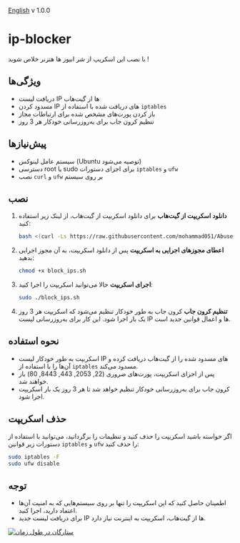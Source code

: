 [English](/README-EN.md)
v 1.0.0
# ip-blocker

با نصب این اسکریپ از شر ابیوز ها هتزنر خلاص شوید !

## ویژگی‌ها
- دریافت لیست IP ها از گیت‌هاب
- مسدود کردن IP های دریافت شده با استفاده از `iptables`
- باز کردن پورت‌های مشخص شده برای ارتباطات مجاز
- تنظیم کرون جاب برای به‌روزرسانی خودکار هر 3 روز

## پیش‌نیازها
- سیستم عامل لینوکس (Ubuntu توصیه می‌شود)
- دسترسی root یا sudo برای اجرای دستورات `iptables` و `ufw`
- نصب `curl` و `ufw` بر روی سیستم

## نصب

1. **دانلود اسکریپت از گیت‌هاب**
   برای دانلود اسکریپت از گیت‌هاب، از لینک زیر استفاده کنید:
   ```bash
   bash <(curl -Ls https://raw.githubusercontent.com/mohammad051/Abuse-Defender/main/block_ips.sh)
   ```

2. **اعطای مجوزهای اجرایی به اسکریپت**
   پس از دانلود اسکریپت، به آن مجوز اجرایی بدهید:
   ```bash
   chmod +x block_ips.sh
   ```

3. **اجرای اسکریپت**
   حالا می‌توانید اسکریپت را اجرا کنید:
   ```bash
   sudo ./block_ips.sh
   ```

4. **تنظیم کرون جاب**
   کرون جاب به طور خودکار تنظیم می‌شود که اسکریپت هر 3 روز یک بار اجرا شود. این کار برای به‌روزرسانی لیست IP ها و اعمال قوانین جدید است.

## نحوه استفاده

- اسکریپت به طور خودکار لیست IP های مسدود شده را از گیت‌هاب دریافت کرده و آن‌ها را با استفاده از `iptables` مسدود می‌کند.
- پس از اجرای اسکریپت، پورت‌های ضروری (22, 2053, 443, 8443, 80) باز خواهند شد.
- کرون جاب برای به‌روزرسانی خودکار تنظیم خواهد شد تا هر 3 روز یک بار اسکریپت اجرا شود.

## حذف اسکریپت

اگر خواسته باشید اسکریپت را حذف کنید و تنظیمات را برگردانید، می‌توانید با استفاده از دستورات زیر قوانین `iptables` و `ufw` را حذف کنید:
```bash
sudo iptables -F
sudo ufw disable
```

## توجه

- اطمینان حاصل کنید که این اسکریپت را تنها بر روی سیستم‌هایی که به امنیت آن‌ها اعتماد دارید، اجرا کنید.
- برای دریافت لیست جدید IP ها از گیت‌هاب، اسکریپت به اینترنت نیاز دارد.

[![ستارگان در طول زمان](https://starchart.cc/mohammad051/Abuse-Defender.svg?variant=adaptive)](https://starchart.cc/mohammad051/Abuse-Defender)


